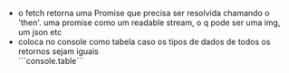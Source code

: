 <ul>
<li>o fetch retorna uma Promise que precisa ser resolvida
chamando o 'then'. uma promise como um readable stream, 
o q pode ser uma img, um json etc
</li>

<li>
coloca no console como tabela caso os tipos de dados de todos 
os retornos sejam iguais
</li>
```console.table```
</ul>


